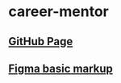 # career-mentor

## [GitHub Page](https://boriskrasko.github.io/career-mentor)

## [Figma basic markup](https://www.figma.com/file/bElhOyKaEuamWnL0C4RhyH/ABB?node-id=0%3A1)
